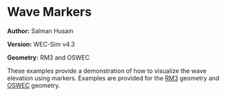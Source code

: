 # Wave Markers

**Author:**	Salman Husain

**Version:** 	WEC-Sim v4.3

**Geometry:**	RM3 and OSWEC


These examples provide a demonstration of how to visualize the wave elevation using markers. Examples are provided for the [RM3](http://wec-sim.github.io/WEC-Sim/main/user/tutorials.html#two-body-point-absorber-rm3) geometry and [OSWEC](http://wec-sim.github.io/WEC-Sim/main/user/tutorials.html#oscillating-surge-wec-oswec) geometry.